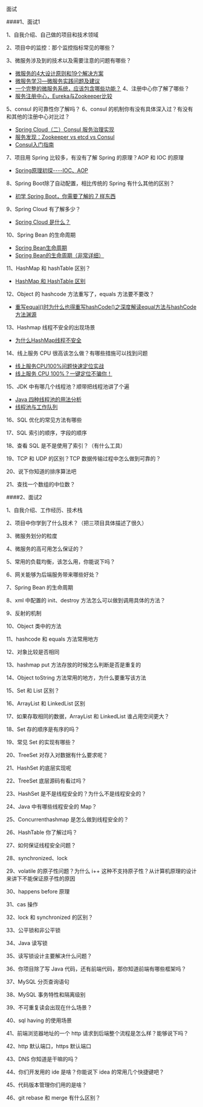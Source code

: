 面试

####1、面试1

1、自我介绍、自己做的项目和技术领域

2、项目中的监控：那个监控指标常见的哪些？

3、微服务涉及到的技术以及需要注意的问题有哪些？

- [微服务的4大设计原则和19个解决方案](https://juejin.im/entry/59bf30876fb9a00a583176a1)
- [微服务学习—微服务实践问题及建议](https://zhuanlan.zhihu.com/p/23137093)
- [一个完整的微服务系统，应该包含哪些功能？](http://www.infoq.com/cn/articles/what-complete-micro-service-system-should-include)
4、注册中心你了解了哪些？
- [服务注册中心，Eureka与Zookeeper比较 ](https://my.oschina.net/thinwonton/blog/1622905)

5、consul 的可靠性你了解吗？
6、consul 的机制你有没有具体深入过？有没有和其他的注册中心对比过？

- [Spring Cloud（二）Consul 服务治理实现](https://cloud.tencent.com/developer/article/1041403)
- [服务发现：Zookeeper vs etcd vs Consul](https://yq.aliyun.com/articles/225147)
- [Consul入门指南](https://legacy.gitbook.com/book/vincentmi/consul-guide/details)


7、项目用 Spring 比较多，有没有了解 Spring 的原理？AOP 和 IOC 的原理

- [Spring原理初探----IOC、AOP](https://www.jianshu.com/p/c403609185a5)

8、Spring Boot除了自动配置，相比传统的 Spring 有什么其他的区别？
- [初学 Spring Boot，你需要了解的 7 样东西](https://juejin.im/post/5a50b189518825732334f713)

9、Spring Cloud 有了解多少？

- [Spring Cloud 是什么？](https://www.jianshu.com/p/91d74ffd8136)

10、Spring Bean 的生命周期

- [Spring Bean生命周期](https://www.jianshu.com/p/3944792a5fff)
- [Spring Bean的生命周期（非常详细）](https://www.cnblogs.com/zrtqsk/p/3735273.html)


11、HashMap 和 hashTable 区别？

- [HashMap 和 HashTable 区别](https://www.jianshu.com/p/5c34133ed372)

12、Object 的 hashcode 方法重写了，equals 方法要不要改？

- [重写equal()时为什么也得重写hashCode()之深度解读equal方法与hashCode方法渊源](https://blog.csdn.net/javazejian/article/details/51348320)

13、Hashmap 线程不安全的出现场景

- [为什么HashMap线程不安全](https://www.jianshu.com/p/e2f75c8cce01)

14、线上服务 CPU 很高该怎么做？有哪些措施可以找到问题

- [线上服务CPU100%问题快速定位实战](https://blog.csdn.net/jiangzhexi/article/details/77429671)
- [线上服务 CPU 100%？一键定位不骗你！](https://juejin.im/entry/59a305c351882524417ad43b)


15、JDK 中有哪几个线程池？顺带把线程池讲了个遍

- [Java 四种线程池的用法分析](https://blog.csdn.net/u011974987/article/details/51027795)
- [线程池与工作队列](https://www.ibm.com/developerworks/cn/java/j-jtp0730/)

16、SQL 优化的常见方法有哪些

17、SQL 索引的顺序，字段的顺序

18、查看 SQL 是不是使用了索引？（有什么工具）

19、TCP 和 UDP 的区别？TCP 数据传输过程中怎么做到可靠的？

20、说下你知道的排序算法吧

21、查找一个数组的中位数？

####2、面试2


1、自我介绍、工作经历、技术栈

2、项目中你学到了什么技术？（把三项目具体描述了很久）

3、微服务划分的粒度

4、微服务的高可用怎么保证的？

5、常用的负载均衡，该怎么用，你能说下吗？

6、网关能够为后端服务带来哪些好处？

7、Spring Bean 的生命周期

8、xml 中配置的 init、destroy 方法怎么可以做到调用具体的方法？

9、反射的机制

10、Object 类中的方法

11、hashcode 和 equals 方法常用地方

12、对象比较是否相同

13、hashmap put 方法存放的时候怎么判断是否是重复的

14、Object toString 方法常用的地方，为什么要重写该方法

15、Set 和 List 区别？

16、ArrayList 和 LinkedList 区别

17、如果存取相同的数据，ArrayList 和 LinkedList 谁占用空间更大？

18、Set 存的顺序是有序的吗？

19、常见 Set 的实现有哪些？

20、TreeSet 对存入对数据有什么要求呢？

21、HashSet 的底层实现呢

22、TreeSet 底层源码有看过吗？

23、HashSet 是不是线程安全的？为什么不是线程安全的？

24、Java 中有哪些线程安全的 Map？

25、Concurrenthashmap 是怎么做到线程安全的？

26、HashTable 你了解过吗？

27、如何保证线程安全问题？

28、synchronized、lock

29、volatile 的原子性问题？为什么 i++ 这种不支持原子性？从计算机原理的设计来讲下不能保证原子性的原因

30、happens before 原理

31、cas 操作

32、lock 和 synchronized 的区别？

33、公平锁和非公平锁

34、Java 读写锁

35、读写锁设计主要解决什么问题？

36、你项目除了写 Java 代码，还有前端代码，那你知道前端有哪些框架吗？

37、MySQL 分页查询语句

38、MySQL 事务特性和隔离级别

39、不可重复读会出现在什么场景？

40、sql having 的使用场景

41、前端浏览器地址的一个 http 请求到后端整个流程是怎么样？能够说下吗？

42、http 默认端口，https 默认端口

43、DNS 你知道是干嘛的吗？

44、你们开发用的 ide 是啥？你能说下 idea 的常用几个快捷键吧？

45、代码版本管理你们用的是啥？

46、git rebase 和 merge 有什么区别？
